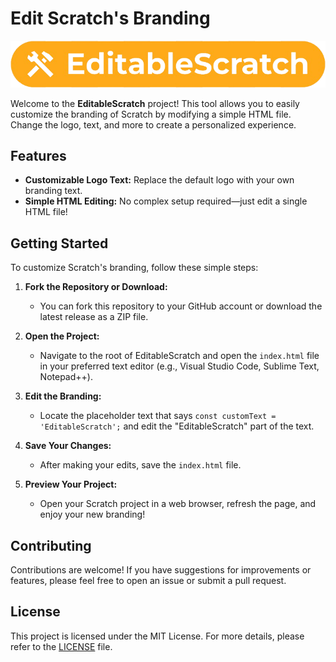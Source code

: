 # Edit Scratch's Branding

![EditableScratch](https://raw.githubusercontent.com/Noahscratch493/editable-scratch3/refs/heads/main/static/EditableScratch-Logo.png)

Welcome to the **EditableScratch** project! This tool allows you to easily customize the branding of Scratch by modifying a simple HTML file. Change the logo, text, and more to create a personalized experience.

## Features

- **Customizable Logo Text:** Replace the default logo with your own branding text.
- **Simple HTML Editing:** No complex setup required—just edit a single HTML file!

## Getting Started

To customize Scratch's branding, follow these simple steps:

1. **Fork the Repository or Download:**
   - You can fork this repository to your GitHub account or download the latest release as a ZIP file.

2. **Open the Project:**
   - Navigate to the root of EditableScratch and open the `index.html` file in your preferred text editor (e.g., Visual Studio Code, Sublime Text, Notepad++).

3. **Edit the Branding:**
   - Locate the placeholder text that says `const customText = 'EditableScratch';` and edit the "EditableScratch" part of the text.

4. **Save Your Changes:**
   - After making your edits, save the `index.html` file.

5. **Preview Your Project:**
   - Open your Scratch project in a web browser, refresh the page, and enjoy your new branding!

## Contributing

Contributions are welcome! If you have suggestions for improvements or features, please feel free to open an issue or submit a pull request.

## License

This project is licensed under the MIT License. For more details, please refer to the [LICENSE](LICENSE) file.
